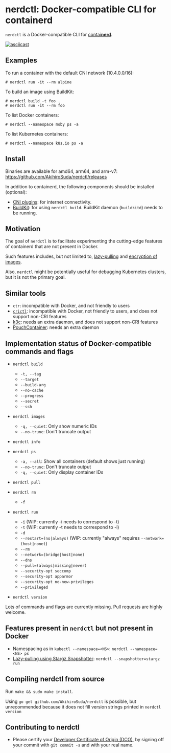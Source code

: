 # nerdctl: Docker-compatible CLI for containerd

`nerdctl` is a Docker-compatible CLI for [contai**nerd**](https://containerd.io).

[![asciicast](https://asciinema.org/a/378377.svg)](https://asciinema.org/a/378377)

## Examples

To run a container with the default CNI network (10.4.0.0/16):
```console
# nerdctl run -it --rm alpine
```

To build an image using BuildKit:
```console
# nerdctl build -t foo .
# nerdctl run -it --rm foo
```

To list Docker containers:
```console
# nerdctl --namespace moby ps -a
```

To list Kubernetes containers:
```console
# nerdctl --namespace k8s.io ps -a
```

## Install
Binaries are available for amd64, arm64, and arm-v7: https://github.com/AkihiroSuda/nerdctl/releases

In addition to containerd, the following components should be installed (optional):
- [CNI plugins](https://github.com/containernetworking/plugins): for internet connectivity.
- [BuildKit](https://github.com/moby/buildkit): for using `nerdctl build`. BuildKit daemon (`buildkitd`) needs to be running.

## Motivation

The goal of `nerdctl` is to facilitate experimenting the cutting-edge features of containerd that are not present in Docker.

Such features includes, but not limited to, [lazy-pulling](https://github.com/containerd/stargz-snapshotter) and [encryption of images](https://github.com/containerd/imgcrypt).

Also, `nerdctl` might be potentially useful for debugging Kubernetes clusters, but it is not the primary goal.

## Similar tools

- `ctr`: incompatible with Docker, and not friendly to users
- [`crictl`](https://github.com/kubernetes-sigs/cri-tools): incompatible with Docker, not friendly to users, and does not support non-CRI features
- [k3c](https://github.com/rancher/k3c): needs an extra daemon, and does not support non-CRI features
- [PouchContainer](https://github.com/alibaba/pouch): needs an extra daemon

## Implementation status of Docker-compatible commands and flags

- `nerdctl build`
  - `-t, --tag`
  - `--target`
  - `--build-arg`
  - `--no-cache`
  - `--progress`
  - `--secret`
  - `--ssh`

- `nerdctl images`
  - `-q, --quiet`: Only show numeric IDs
  - `--no-trunc`: Don't truncate output

- `nerdctl info`

- `nerdctl ps`
  - `-a, --all`: Show all containers (default shows just running)
  - `--no-trunc`: Don't truncate output
  - `-q, --quiet`: Only display container IDs

- `nerdctl pull`

- `nerdctl rm`
  - `-f`

- `nerdctl run`
  - `-i` (WIP: currently -i needs to correspond to -t)
  - `-t` (WIP: currently -t needs to correspond to -i)
  - `-d`
  - `--restart=(no|always)` (WIP: currently "always" requires `--network=(host|none)`)
  - `--rm`
  - `--network=(bridge|host|none)`
  - `--dns`
  - `--pull=(always|missing|never)`
  - `--security-opt seccomp`
  - `--security-opt apparmor`
  - `--security-opt no-new-privileges`
  - `--privileged`

- `nerdctl version`

Lots of commands and flags are currently missing. Pull requests are highly welcome.

## Features present in `nerdctl` but not present in Docker
- Namespacing as in `kubectl --namespace=<NS>`: `nerdctl --namespace=<NS> ps`
- [Lazy-pulling using Stargz Snapshotter](./docs/stargz.md): `nerdctl --snapshotter=stargz run`

## Compiling nerdctl from source

Run `make && sudo make install`.

Using `go get github.com/AkihiroSuda/nerdctl` is possible, but unrecommended because it does not fill version strings printed in `nerdctl version`

## Contributing to nerdctl

- Please certify your [Developer Certificate of Origin (DCO)](https://developercertificate.org/), by signing off your commit with `git commit -s` and with your real name.
